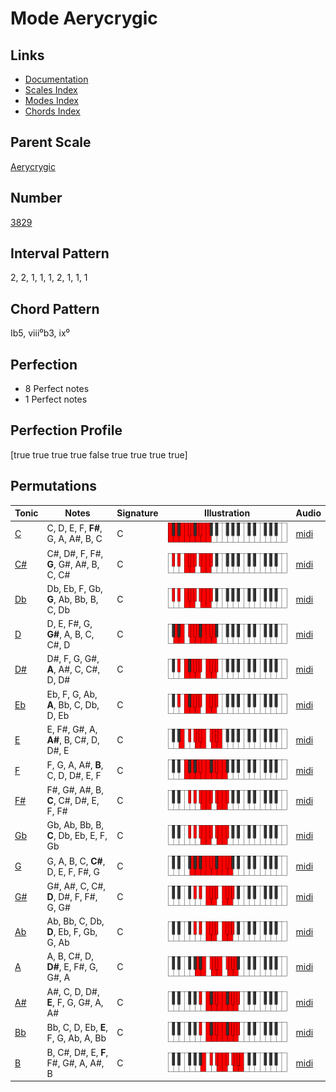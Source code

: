 # Mode Aerycrygic

## Links

- [Documentation](README.md)
- [Scales Index](Scales.md)
- [Modes Index](Modes.md)
- [Chords Index](Chords.md)

## Parent Scale

[Aerycrygic](ScaleAerycrygic.md)

## Number

[3829](https://ianring.com/musictheory/scales/3829)

## Interval Pattern

2, 2, 1, 1, 1, 2, 1, 1, 1

## Chord Pattern

Ib5, viii⁰b3, ix⁰

## Perfection

- 8 Perfect notes
- 1 Perfect notes

## Perfection Profile

[true true true true false true true true true]

## Permutations

| Tonic | Notes | Signature | Illustration | Audio |
|-------|-------|-----------|--------------|-------|
| [C](ModeCNaturalAerycrygic.md) | C, D, E, F, **F#**, G, A, A#, B, C | C | ![CNaturalAerycrygic](ModeCNaturalAerycrygic.png) | [midi](https://github.com/edipermadi/music/blob/main/docs/ModeCNaturalAerycrygic.mid?raw=true) |
| [C#](ModeCSharpAerycrygic.md) | C#, D#, F, F#, **G**, G#, A#, B, C, C# | C | ![CSharpAerycrygic](ModeCSharpAerycrygic.png) | [midi](https://github.com/edipermadi/music/blob/main/docs/ModeCSharpAerycrygic.mid?raw=true) |
| [Db](ModeDFlatAerycrygic.md) | Db, Eb, F, Gb, **G**, Ab, Bb, B, C, Db | C | ![DFlatAerycrygic](ModeDFlatAerycrygic.png) | [midi](https://github.com/edipermadi/music/blob/main/docs/ModeDFlatAerycrygic.mid?raw=true) |
| [D](ModeDNaturalAerycrygic.md) | D, E, F#, G, **G#**, A, B, C, C#, D | C | ![DNaturalAerycrygic](ModeDNaturalAerycrygic.png) | [midi](https://github.com/edipermadi/music/blob/main/docs/ModeDNaturalAerycrygic.mid?raw=true) |
| [D#](ModeDSharpAerycrygic.md) | D#, F, G, G#, **A**, A#, C, C#, D, D# | C | ![DSharpAerycrygic](ModeDSharpAerycrygic.png) | [midi](https://github.com/edipermadi/music/blob/main/docs/ModeDSharpAerycrygic.mid?raw=true) |
| [Eb](ModeEFlatAerycrygic.md) | Eb, F, G, Ab, **A**, Bb, C, Db, D, Eb | C | ![EFlatAerycrygic](ModeEFlatAerycrygic.png) | [midi](https://github.com/edipermadi/music/blob/main/docs/ModeEFlatAerycrygic.mid?raw=true) |
| [E](ModeENaturalAerycrygic.md) | E, F#, G#, A, **A#**, B, C#, D, D#, E | C | ![ENaturalAerycrygic](ModeENaturalAerycrygic.png) | [midi](https://github.com/edipermadi/music/blob/main/docs/ModeENaturalAerycrygic.mid?raw=true) |
| [F](ModeFNaturalAerycrygic.md) | F, G, A, A#, **B**, C, D, D#, E, F | C | ![FNaturalAerycrygic](ModeFNaturalAerycrygic.png) | [midi](https://github.com/edipermadi/music/blob/main/docs/ModeFNaturalAerycrygic.mid?raw=true) |
| [F#](ModeFSharpAerycrygic.md) | F#, G#, A#, B, **C**, C#, D#, E, F, F# | C | ![FSharpAerycrygic](ModeFSharpAerycrygic.png) | [midi](https://github.com/edipermadi/music/blob/main/docs/ModeFSharpAerycrygic.mid?raw=true) |
| [Gb](ModeGFlatAerycrygic.md) | Gb, Ab, Bb, B, **C**, Db, Eb, E, F, Gb | C | ![GFlatAerycrygic](ModeGFlatAerycrygic.png) | [midi](https://github.com/edipermadi/music/blob/main/docs/ModeGFlatAerycrygic.mid?raw=true) |
| [G](ModeGNaturalAerycrygic.md) | G, A, B, C, **C#**, D, E, F, F#, G | C | ![GNaturalAerycrygic](ModeGNaturalAerycrygic.png) | [midi](https://github.com/edipermadi/music/blob/main/docs/ModeGNaturalAerycrygic.mid?raw=true) |
| [G#](ModeGSharpAerycrygic.md) | G#, A#, C, C#, **D**, D#, F, F#, G, G# | C | ![GSharpAerycrygic](ModeGSharpAerycrygic.png) | [midi](https://github.com/edipermadi/music/blob/main/docs/ModeGSharpAerycrygic.mid?raw=true) |
| [Ab](ModeAFlatAerycrygic.md) | Ab, Bb, C, Db, **D**, Eb, F, Gb, G, Ab | C | ![AFlatAerycrygic](ModeAFlatAerycrygic.png) | [midi](https://github.com/edipermadi/music/blob/main/docs/ModeAFlatAerycrygic.mid?raw=true) |
| [A](ModeANaturalAerycrygic.md) | A, B, C#, D, **D#**, E, F#, G, G#, A | C | ![ANaturalAerycrygic](ModeANaturalAerycrygic.png) | [midi](https://github.com/edipermadi/music/blob/main/docs/ModeANaturalAerycrygic.mid?raw=true) |
| [A#](ModeASharpAerycrygic.md) | A#, C, D, D#, **E**, F, G, G#, A, A# | C | ![ASharpAerycrygic](ModeASharpAerycrygic.png) | [midi](https://github.com/edipermadi/music/blob/main/docs/ModeASharpAerycrygic.mid?raw=true) |
| [Bb](ModeBFlatAerycrygic.md) | Bb, C, D, Eb, **E**, F, G, Ab, A, Bb | C | ![BFlatAerycrygic](ModeBFlatAerycrygic.png) | [midi](https://github.com/edipermadi/music/blob/main/docs/ModeBFlatAerycrygic.mid?raw=true) |
| [B](ModeBNaturalAerycrygic.md) | B, C#, D#, E, **F**, F#, G#, A, A#, B | C | ![BNaturalAerycrygic](ModeBNaturalAerycrygic.png) | [midi](https://github.com/edipermadi/music/blob/main/docs/ModeBNaturalAerycrygic.mid?raw=true) |
